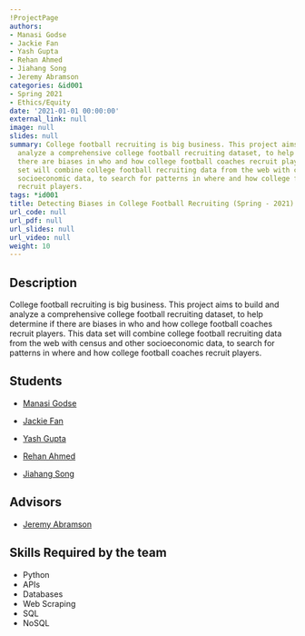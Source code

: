 ```yaml
---
!ProjectPage
authors:
- Manasi Godse
- Jackie Fan
- Yash Gupta
- Rehan Ahmed
- Jiahang Song
- Jeremy Abramson
categories: &id001
- Spring 2021
- Ethics/Equity
date: '2021-01-01 00:00:00'
external_link: null
image: null
slides: null
summary: College football recruiting is big business. This project aims to build and
  analyze a comprehensive college football recruiting dataset, to help determine if
  there are biases in who and how college football coaches recruit players. This data
  set will combine college football recruiting data from the web with census and other
  socioeconomic data, to search for patterns in where and how college football coaches
  recruit players.
tags: *id001
title: Detecting Biases in College Football Recruiting (Spring - 2021) (Spring - 2021)
url_code: null
url_pdf: null
url_slides: null
url_video: null
weight: 10
---
```

## Description

College football recruiting is big business. This project aims to build and analyze a comprehensive college football recruiting dataset, to help determine if there are biases in who and how college football coaches recruit players. This data set will combine college football recruiting data from the web with census and other socioeconomic data, to search for patterns in where and how college football coaches recruit players.





## Students

* [Manasi Godse](../../../author/manasi-godse)

* [Jackie Fan](../../../author/jackie-fan)

* [Yash Gupta](../../../author/yash-gupta)

* [Rehan Ahmed](../../../author/rehan-ahmed)

* [Jiahang Song](../../../author/jiahang-song)

## Advisors

* [Jeremy Abramson](../../../author/jeremy-abramson)

## Skills Required by the team


* Python
* APIs
* Databases
* Web Scraping
* SQL
* NoSQL
